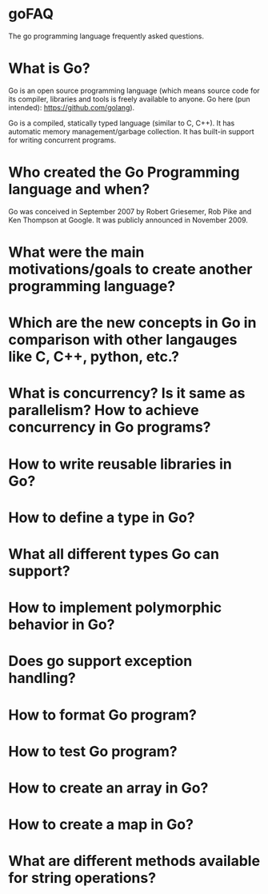 # goFAQ
The go programming language frequently asked questions.

# What is Go?

Go is an open source programming language (which means source code for its compiler, libraries and tools is freely available to anyone. Go here (pun intended): https://github.com/golang).  

Go is a compiled, statically typed language (similar to C, C++). It has automatic memory management/garbage collection. It has built-in support for writing concurrent programs.

# Who created the Go Programming language and when?

Go was conceived in September 2007 by Robert Griesemer, Rob Pike and Ken Thompson at Google. It was publicly announced in November 2009.

# What were the main motivations/goals to create another programming language?

# Which are the new concepts in Go in comparison with other langauges like C, C++, python, etc.?

# What is concurrency? Is it same as parallelism? How to achieve concurrency in Go programs? 

# How to write reusable libraries in Go?

# How to define a type in Go?

# What all different types Go can support?

# How to implement polymorphic behavior in Go?

# Does go support exception handling?

# How to format Go program?

# How to test Go program?

# How to create an array in Go?

# How to create a map in Go?

# What are different methods available for string operations?

